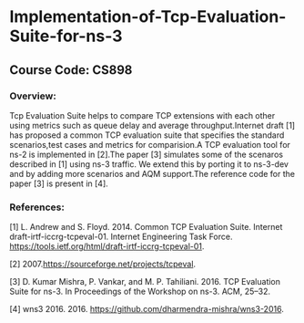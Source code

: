 # Implementation-of-Tcp-Evaluation-Suite-for-ns-3

## Course Code: CS898

### Overview:

Tcp Evaluation Suite helps to compare TCP extensions with each other using metrics such as queue delay and average throughput.Internet draft [1] has proposed a common TCP evaluation suite that specifies the standard scenarios,test cases and metrics for comparision.A TCP evaluation tool for ns-2 is implemented in [2].The paper [3] simulates some of the scenaros described in [1] using ns-3 traffic. We extend this by porting it to ns-3-dev and by adding more scenarios and AQM support.The reference code for the paper [3] is present in [4].

### References:

[1] L. Andrew and S. Floyd. 2014. Common TCP Evaluation Suite. Internet draft-irtf-iccrg-tcpeval-01. Internet Engineering Task Force. https://tools.ietf.org/html/draft-irtf-iccrg-tcpeval-01.

[2] 2007.https://sourceforge.net/projects/tcpeval.

[3] D. Kumar Mishra, P. Vankar, and M. P. Tahiliani. 2016. TCP Evaluation Suite for ns-3. In Proceedings of the Workshop on ns-3. ACM, 25–32.

[4] wns3 2016. 2016. https://github.com/dharmendra-mishra/wns3-2016.

